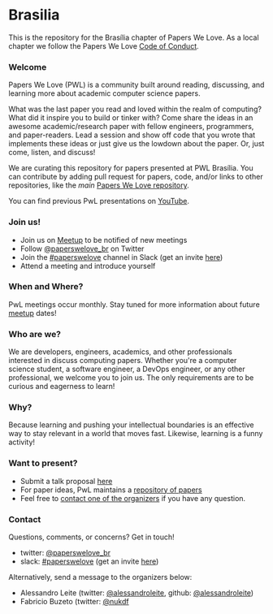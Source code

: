 # Brasilia

This is the repository for the Brasília chapter of Papers We Love. As a local chapter we follow the Papers We Love [Code of Conduct](https://github.com/papers-we-love/brasilia/blob/master/code-of-conduct.md).

### Welcome

Papers We Love (PWL) is a community built around reading, discussing, and learning more about academic computer science papers.

What was the last paper you read and loved within the realm of computing? What did it inspire you to build or tinker with? Come share the ideas in an awesome academic/research paper with fellow engineers, programmers, and paper-readers. Lead a session and show off code that you wrote that implements these ideas or just give us the lowdown about the paper. Or, just come, listen, and discuss!

We are curating this repository for papers presented at PWL Brasília. You can contribute by adding pull request for papers, code, and/or links to other repositories, like the _main_ [Papers We Love repository](https://github.com/papers-we-love/papers-we-love).

You can find previous PwL presentations on [YouTube][youtube].

### Join us!

- Join us on [Meetup][meetup] to be notified of new meetings
- Follow [@paperswelove_br][twitter] on Twitter
- Join the [#paperswelove][slack-channel] channel in Slack (get an invite [here][slack-invite])
- Attend a meeting and introduce yourself

### When and Where?

PwL meetings occur monthly. Stay tuned for more information about future [meetup][meetup] dates!

### Who are we?

We are developers, engineers, academics, and other professionals interested in discuss computing papers. Whether you're a computer science student, a software engineer, a DevOps engineer, or any other professional, we welcome you to join us. The only requirements are to be curious and eagerness to learn!

### Why?

Because learning and pushing your intellectual boundaries is an effective way to stay relevant in a world that moves fast. Likewise, learning is a funny activity!

### Want to present?

- Submit a talk proposal [here][talk-proposal]
- For paper ideas, PwL maintains a [repository of papers][pwl-repo]
- Feel free to [contact one of the organizers](#contact-us) if you have any question.

### Contact

Questions, comments, or concerns? Get in touch!

- twitter: [@paperswelove_br][twitter]
- slack: [#paperswelove][slack-channel] (get an invite [here][slack-invite])

Alternatively, send a message to the organizers below:

- Alessandro Leite (twitter: [@alessandroleite][twitter-al], github: [@alessandroleite][gh-al])
- Fabricio Buzeto (twitter: [@nukdf][twitter-fb]

[meetup]: https://www.meetup.com/Papers-We-Love-BsB
[twitter]: https://twitter.com/paperswelove_br
[slack-channel]: https://paperswelovebsb.slack.com/messages
[slack-invite]: http://paperswelovebsb.slack.com
[youtube]: https://www.youtube.com/user/PapersWeLove

[how-to-read-a-paper]: https://github.com/papers-we-love/papers-we-love#how-to-read-a-paper
[como-ler-um-artigo-cientifico]: https://github.com/papers-we-love/papers-we-love#how-to-read-a-paper

[talk-proposal]: https://goo.gl/forms/9fU58OpZOBPWYdBt2
[pwl-repo]: https://github.com/papers-we-love/papers-we-love

[twitter-al]: https://twitter.com/alessandroleite
[gh-al]: https://github.com/alessandroleite
[twitter-fb]: https://twitter.com/nukdf
